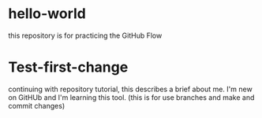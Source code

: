 # hello-world
this repository is for practicing the GitHub Flow

# Test-first-change
continuing with repository tutorial, this describes a brief about me. I'm new on GitHUb and I'm learning this tool. (this is for use branches and make and commit changes)
